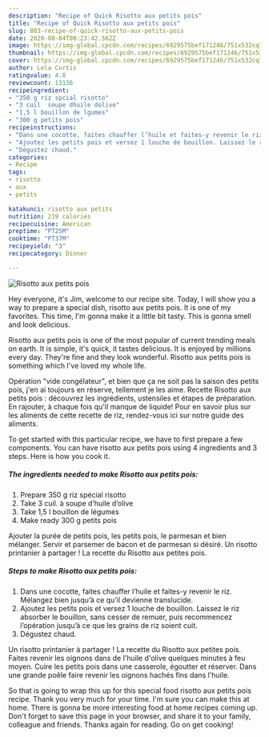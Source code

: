 ```yaml
---
description: "Recipe of Quick Risotto aux petits pois"
title: "Recipe of Quick Risotto aux petits pois"
slug: 803-recipe-of-quick-risotto-aux-petits-pois
date: 2020-08-04T00:23:42.562Z
image: https://img-global.cpcdn.com/recipes/6929575bef171246/751x532cq70/risotto-aux-petits-pois-photo-principale-de-la-recette.jpg
thumbnail: https://img-global.cpcdn.com/recipes/6929575bef171246/751x532cq70/risotto-aux-petits-pois-photo-principale-de-la-recette.jpg
cover: https://img-global.cpcdn.com/recipes/6929575bef171246/751x532cq70/risotto-aux-petits-pois-photo-principale-de-la-recette.jpg
author: Lela Curtis
ratingvalue: 4.8
reviewcount: 13136
recipeingredient:
- "350 g riz spcial risotto"
- "3 cuil  soupe dhuile dolive"
- "1,5 l bouillon de lgumes"
- "300 g petits pois"
recipeinstructions:
- "Dans une cocotte, faites chauffer l’huile et faites-y revenir le riz. Mélangez bien jusqu’à ce qu’il devienne translucide."
- "Ajoutez les petits pois et versez 1 louche de bouillon. Laissez le riz absorber le bouillon, sans cesser de remuer, puis recommencez l’opération jusqu’à ce que les grains de riz soient cuit."
- "Dégustez chaud."
categories:
- Recipe
tags:
- risotto
- aux
- petits

katakunci: risotto aux petits 
nutrition: 219 calories
recipecuisine: American
preptime: "PT25M"
cooktime: "PT37M"
recipeyield: "3"
recipecategory: Dinner

---
```



![Risotto aux petits pois](https://img-global.cpcdn.com/recipes/6929575bef171246/751x532cq70/risotto-aux-petits-pois-photo-principale-de-la-recette.jpg)

Hey everyone, it's Jim, welcome to our recipe site. Today, I will show you a way to prepare a special dish, risotto aux petits pois. It is one of my favorites. This time, I'm gonna make it a little bit tasty. This is gonna smell and look delicious.

Risotto aux petits pois is one of the most popular of current trending meals on earth. It is simple, it's quick, it tastes delicious. It is enjoyed by millions every day. They're fine and they look wonderful. Risotto aux petits pois is something which I've loved my whole life.

Opération &#34;vide congélateur&#34;, et bien que ça ne soit pas la saison des petits pois, j&#39;en ai toujours en réserve, tellement je les aime. Recette Risotto aux petits pois : découvrez les ingrédients, ustensiles et étapes de préparation. En rajouter, à chaque fois qu&#39;il manque de liquide! Pour en savoir plus sur les aliments de cette recette de riz, rendez-vous ici sur notre guide des aliments.


To get started with this particular recipe, we have to first prepare a few components. You can have risotto aux petits pois using 4 ingredients and 3 steps. Here is how you cook it.

<!--inarticleads1-->

##### The ingredients needed to make Risotto aux petits pois:

1. Prepare 350 g riz spécial risotto
1. Take 3 cuil. à soupe d’huile d’olive
1. Take 1,5 l bouillon de légumes
1. Make ready 300 g petits pois


Ajouter la purée de petits pois, les petits pois, le parmesan et bien mélanger. Servir et parsemer de bacon et de parmesan si désiré. Un risotto printanier à partager ! La recette du Risotto aux petites pois. 

<!--inarticleads2-->

##### Steps to make Risotto aux petits pois:

1. Dans une cocotte, faites chauffer l’huile et faites-y revenir le riz. Mélangez bien jusqu’à ce qu’il devienne translucide.
1. Ajoutez les petits pois et versez 1 louche de bouillon. Laissez le riz absorber le bouillon, sans cesser de remuer, puis recommencez l’opération jusqu’à ce que les grains de riz soient cuit.
1. Dégustez chaud.


Un risotto printanier à partager ! La recette du Risotto aux petites pois. Faites revenir les oignons dans de l&#39;huile d&#39;olive quelques minutes à feu moyen. Cuire les petits pois dans une casserole, égoutter et réserver. Dans une grande poêle faire revenir les oignons hachés fins dans l&#39;huile. 

So that is going to wrap this up for this special food risotto aux petits pois recipe. Thank you very much for your time. I'm sure you can make this at home. There is gonna be more interesting food at home recipes coming up. Don't forget to save this page in your browser, and share it to your family, colleague and friends. Thanks again for reading. Go on get cooking!
